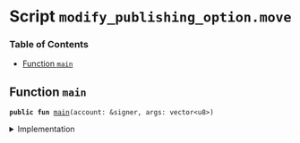 
<a name="SCRIPT"></a>

# Script `modify_publishing_option.move`

### Table of Contents

-  [Function `main`](#SCRIPT_main)



<a name="SCRIPT_main"></a>

## Function `main`



<pre><code><b>public</b> <b>fun</b> <a href="#SCRIPT_main">main</a>(account: &signer, args: vector&lt;u8&gt;)
</code></pre>



<details>
<summary>Implementation</summary>


<pre><code><b>fun</b> <a href="#SCRIPT_main">main</a>(account: &signer, args: vector&lt;u8&gt;) {
    <a href="../../modules/doc/LibraVMConfig.md#0x1_LibraVMConfig_set_publishing_option">LibraVMConfig::set_publishing_option</a>(account, args)
}
</code></pre>



</details>
